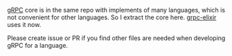 [gRPC](https://github.com/grpc/grpc) core is in the same repo with implements of many languages, which is not convenient for other languages. So I extract the core here. [grpc-elixir](https://github.com/tony612/grpc-elixir) uses it now.

Please create issue or PR if you find other files are needed when developing gRPC for a language.
